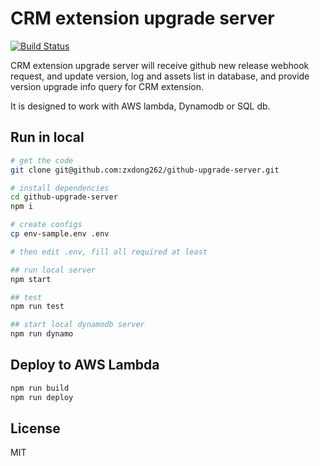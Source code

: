 # CRM extension upgrade server

[![Build Status](https://travis-ci.org/zxdong262/github-upgrade-server.svg?branch=release)](https://travis-ci.org/zxdong262/github-upgrade-server)

CRM extension upgrade server will receive github new release webhook request, and update version, log and assets list in database, and provide version upgrade info query for CRM extension.

It is designed to work with AWS lambda, Dynamodb or SQL db.

## Run in local

```bash
# get the code
git clone git@github.com:zxdong262/github-upgrade-server.git

# install dependencies
cd github-upgrade-server
npm i

# create configs
cp env-sample.env .env

# then edit .env, fill all required at least

## run local server
npm start

## test
npm run test

## start local dynamodb server
npm run dynamo
```

## Deploy to AWS Lambda

```bash
npm run build
npm run deploy
```

## License

MIT
